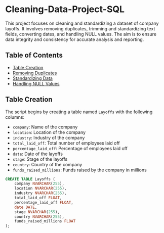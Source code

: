 # Cleaning-Data-Project-SQL
This project focuses on cleaning and standardizing a dataset of company layoffs. It involves removing duplicates, trimming and standardizing text fields, converting dates, and handling NULL values. The aim is to ensure data integrity and consistency for accurate analysis and reporting.
## Table of Contents

- [Table Creation](#table-creation)
- [Removing Duplicates](#removing-duplicates)
- [Standardizing Data](#standardizing-data)
- [Handling NULL Values](#handling-null-values)


## Table Creation

The script begins by creating a table named `Layoffs` with the following columns:
- `company`: Name of the company
- `location`: Location of the company
- `industry`: Industry of the company
- `total_laid_off`: Total number of employees laid off
- `percentage_laid_off`: Percentage of employees laid off
- `date`: Date of the layoffs
- `stage`: Stage of the layoffs
- `country`: Country of the company
- `funds_raised_millions`: Funds raised by the company in millions

```sql
CREATE TABLE Layoffs (
    company NVARCHAR(255),
    location NVARCHAR(255),
    industry NVARCHAR(255),
    total_laid_off FLOAT,
    percentage_laid_off FLOAT,
    date DATE,
    stage NVARCHAR(255),
    country NVARCHAR(255),
    funds_raised_millions FLOAT
);
